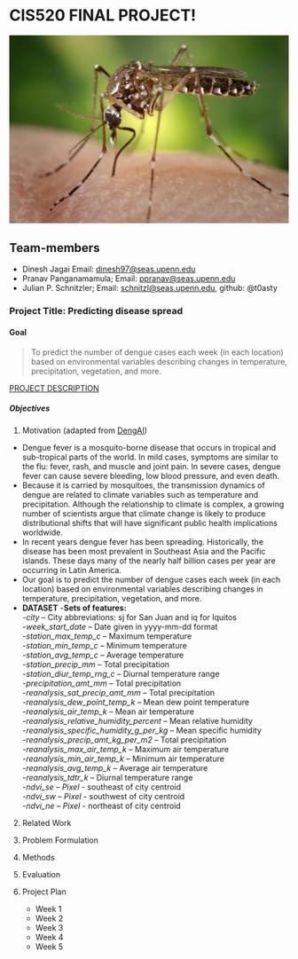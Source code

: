 # CIS520 FINAL PROJECT! 
![Dengue Vector](https://github.com/dineshjagai/CIS-520-Final-Project/blob/master/0f3a28954438c90e1935d61f3f2c23e906feb39a.jpg)

## Team-members 
  - Dinesh Jagai Email: dinesh97@seas.upenn.edu 
  - Pranav Panganamamula; Email: ppranav@seas.upenn.edu
  - Julian P. Schnitzler; Email: schnitzl@seas.upenn.edu, github: @t0asty

### Project Title: Predicting disease spread 



#### Goal
> To predict the number of dengue cases each week (in each location) based on environmental variables describing changes in temperature, precipitation, vegetation, and more.

[PROJECT DESCRIPTION](https://www.drivendata.org/competitions/44/dengai-predicting-disease-spread/page/82/)

##### Objectives
1. Motivation (adapted from [DengAI](https://www.drivendata.org/competitions/44/dengai-predicting-disease-spread/page/80/)) 
- Dengue fever is a mosquito-borne disease that occurs in tropical and sub-tropical parts of the world. In mild cases, symptoms are similar to the flu: fever, rash, and muscle and joint pain. In severe cases, dengue fever can cause severe bleeding, low blood pressure, and even death. 
 - Because it is carried by mosquitoes, the transmission dynamics of dengue are related to climate variables such as temperature and precipitation. Although the relationship to climate is complex, a growing number of scientists argue that climate change is likely to produce distributional shifts that will have significant public health implications worldwide.
 - In recent years dengue fever has been spreading. Historically, the disease has been most prevalent in Southeast Asia and the Pacific islands. These days many of the nearly half billion cases per year are occurring in Latin America. 
 - Our goal is to predict the number of dengue cases each week (in each location) based on environmental variables describing changes in temperature, precipitation, vegetation, and more.
 - **DATASET** 
    -**Sets of features:** <br> 
      -_city_ – City abbreviations: sj for San Juan and iq for Iquitos <br> 
      -_week_start_date_ – Date given in yyyy-mm-dd format <br> 
      -_station_max_temp_c_ – Maximum temperature <br> 
      -_station_min_temp_c_ – Minimum temperature <br> 
      -_station_avg_temp_c_ – Average temperature <br> 
      -_station_precip_mm_ – Total precipitation <br> 
      -_station_diur_temp_rng_c_ – Diurnal temperature range <br> 
      -_precipitation_amt_mm_ – Total precipitation <br> 
      -_reanalysis_sat_precip_amt_mm_ – Total precipitation <br> 
      -_reanalysis_dew_point_temp_k_ – Mean dew point temperature <br> 
      -_reanalysis_air_temp_k_ – Mean air temperature <br> 
      -_reanalysis_relative_humidity_percent_ – Mean relative humidity <br> 
      -_reanalysis_specific_humidity_g_per_kg_ – Mean specific humidity <br> 
      -_reanalysis_precip_amt_kg_per_m2_ – Total precipitation <br> 
      -_reanalysis_max_air_temp_k_ – Maximum air temperature <br> 
      -_reanalysis_min_air_temp_k_ – Minimum air temperature <br> 
      -_reanalysis_avg_temp_k_ – Average air temperature <br> 
      -_reanalysis_tdtr_k_ – Diurnal temperature range <br> 
      -_ndvi_se – Pixel_ - southeast of city centroid <br> 
      -_ndvi_sw – Pixel_ - southwest of city centroid <br> 
      -_ndvi_ne – Pixel_ - northeast of city centroid <br> 



  
2. Related Work
3. Problem Formulation

4. Methods
5. Evaluation
6. Project Plan
   - Week 1
   - Week 2 
   - Week 3 
   - Week 4 
   - Week 5  




